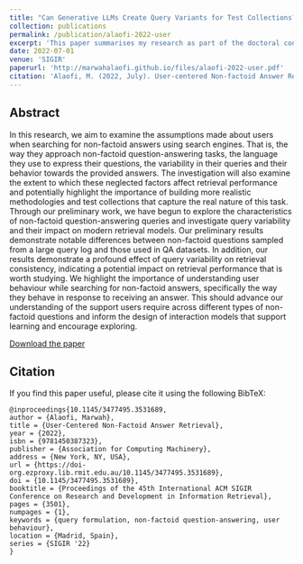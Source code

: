 ```yaml
---
title: "Can Generative LLMs Create Query Variants for Test Collections? An Exploratory Study"
collection: publications
permalink: /publication/alaofi-2022-user
excerpt: 'This paper summarises my research as part of the doctoral consortium at SIGIR'22.'
date: 2022-07-01
venue: 'SIGIR'
paperurl: 'http://marwahalaofi.github.io/files/alaofi-2022-user.pdf'
citation: 'Alaofi, M. (2022, July). User-centered Non-factoid Answer Retrieval. In Proceedings of the 45th International ACM SIGIR Conference on Research and Development in Information Retrieval (pp. 3501-3501).'
---
```

## Abstract
In this research, we aim to examine the assumptions made about users when searching for non-factoid answers using search engines. That is, the way they approach non-factoid question-answering tasks, the language they use to express their questions, the variability in their queries and their behavior towards the provided answers. The investigation will also examine the extent to which these neglected factors affect retrieval performance and potentially highlight the importance of building more realistic methodologies and test collections that capture the real nature of this task. Through our preliminary work, we have begun to explore the characteristics of non-factoid question-answering queries and investigate query variability and their impact on modern retrieval models. Our preliminary results demonstrate notable differences between non-factoid questions sampled from a large query log and those used in QA datasets. In addition, our results demonstrate a profound effect of query variability on retrieval consistency, indicating a potential impact on retrieval performance that is worth studying. We highlight the importance of understanding user behaviour while searching for non-factoid answers, specifically the way they behave in response to receiving an answer. This should advance our understanding of the support users require across different types of non-factoid questions and inform the design of interaction models that support learning and encourage exploring.



[Download the paper](http://marwahalaofi.github.io/files/alaofi-2023-can.pdf)

## Citation
If you find this paper useful, please cite it using the following BibTeX:
```
@inproceedings{10.1145/3477495.3531689,
author = {Alaofi, Marwah},
title = {User-Centered Non-Factoid Answer Retrieval},
year = {2022},
isbn = {9781450387323},
publisher = {Association for Computing Machinery},
address = {New York, NY, USA},
url = {https://doi-org.ezproxy.lib.rmit.edu.au/10.1145/3477495.3531689},
doi = {10.1145/3477495.3531689},
booktitle = {Proceedings of the 45th International ACM SIGIR Conference on Research and Development in Information Retrieval},
pages = {3501},
numpages = {1},
keywords = {query formulation, non-factoid question-answering, user behaviour},
location = {Madrid, Spain},
series = {SIGIR '22}
}
```
